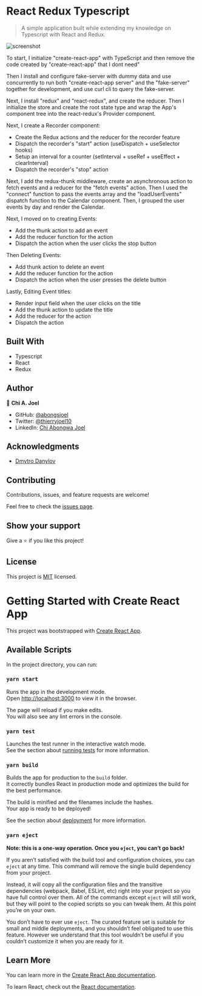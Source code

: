 # React Redux Typescript

> A simple application built while extending my knowledge on Typescript with React and Redux.

![screenshot](../dev/screenshot.png)

To start, I initialize "create-react-app" with TypeScript and then remove the code created by "create-react-app" that I dont need"

Then I install and configure fake-server with dummy data and use concurrently to run both "create-react-app server" and the "fake-server" together for development, and use curl cli to query the fake-server.

Next, I install "redux" and "react-redux", and create the reducer. Then I initialize the store and create the root state type and wrap the App's component tree into the react-redux's Provider component.

Next, I create a Recorder component:
  - Create the Redux actions and the reducer for the recorder feature
  - Dispatch the recorder's "start" action (useDispatch + useSelector hooks)
  - Setup an interval for a counter (setInterval + useRef + useEffect + clearInterval)
  - Dispatch the recorder's "stop" action

Next, I add the redux-thunk middleware, create an asynchronous action to fetch events and a reducer for the "fetch events" action. Then I used the "connect" function to pass the events array and the "loadUserEvents" dispatch function to the Calendar component. Then, I grouped the user events by day and render the Calendar.

Next, I moved on to creating Events:
  - Add the thunk action to add an event
  - Add the reducer function for the action
  - Dispatch the action when the user clicks the stop button

Then Deleting Events:
  - Add thunk action to delete an event
  - Add the reducer function for the action
  - Dispatch the action when the user presses the delete button

Lastly, Editing Event titles:
  - Render input field when the user clicks on the title
  - Add the thunk action to update the title
  - Add the reducer for the action
  - Dispatch the action


<!-- 
## Live Demo 

- [Visit Page]() -->

## Built With
- Typescript
- React
- Redux


## Author

👤 **Chi A. Joel**

- GitHub: [@abongsjoel](https://github.com/abongsjoel)
- Twitter: [@thierryjoel10](https://twitter.com/ThierryJoel10)
- LinkedIn: [Chi Abongwa Joel](https://www.linkedin.com/in/chi-abongwa-joel-b4285a97/)


## Acknowledgments

- [Dmytro Danylov](https://www.udemy.com/course/react-with-typescript/)

## Contributing

Contributions, issues, and feature requests are welcome!

Feel free to check the [issues page](https://github.com/abongsjoel/react-redux-ts/issues).

## Show your support

Give a ⭐️ if you like this project!

## License

  <p>This project is <a href="../main/LICENSE">MIT</a> licensed.</p>



  

# Getting Started with Create React App

This project was bootstrapped with [Create React App](https://github.com/facebook/create-react-app).

## Available Scripts

In the project directory, you can run:

### `yarn start`

Runs the app in the development mode.\
Open [http://localhost:3000](http://localhost:3000) to view it in the browser.

The page will reload if you make edits.\
You will also see any lint errors in the console.

### `yarn test`

Launches the test runner in the interactive watch mode.\
See the section about [running tests](https://facebook.github.io/create-react-app/docs/running-tests) for more information.

### `yarn build`

Builds the app for production to the `build` folder.\
It correctly bundles React in production mode and optimizes the build for the best performance.

The build is minified and the filenames include the hashes.\
Your app is ready to be deployed!

See the section about [deployment](https://facebook.github.io/create-react-app/docs/deployment) for more information.

### `yarn eject`

**Note: this is a one-way operation. Once you `eject`, you can’t go back!**

If you aren’t satisfied with the build tool and configuration choices, you can `eject` at any time. This command will remove the single build dependency from your project.

Instead, it will copy all the configuration files and the transitive dependencies (webpack, Babel, ESLint, etc) right into your project so you have full control over them. All of the commands except `eject` will still work, but they will point to the copied scripts so you can tweak them. At this point you’re on your own.

You don’t have to ever use `eject`. The curated feature set is suitable for small and middle deployments, and you shouldn’t feel obligated to use this feature. However we understand that this tool wouldn’t be useful if you couldn’t customize it when you are ready for it.

## Learn More

You can learn more in the [Create React App documentation](https://facebook.github.io/create-react-app/docs/getting-started).

To learn React, check out the [React documentation](https://reactjs.org/).
